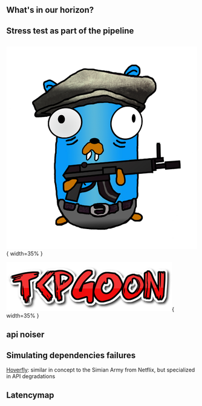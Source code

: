 
#

## What's in our horizon?

## Stress test as part of the pipeline
   
##
![](tcpgoonwhite.jpg){ width=35% }

![](coollogo.png){ width=35% }

## api noiser

## Simulating dependencies failures

[Hoverfly](https://github.com/SpectoLabs/hoverfly): similar in concept to the Simian Army from Netflix, 
but specialized in API degradations

## Latencymap
